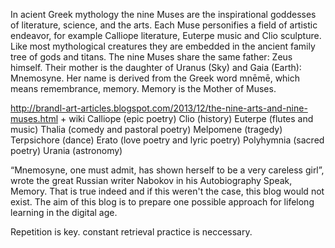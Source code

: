 In acient Greek mythology the nine Muses are the inspirational goddesses of literature, science, and the arts. 
Each Muse personifies a field of artistic endeavor, for example Calliope literature, Euterpe music and Clio sculpture.
Like most mythological creatures they are embedded in the ancient family tree of gods and titans.
The nine Muses share the same father: Zeus himself. Their mother is the daughter of Uranus (Sky) and Gaia (Earth): Mnemosyne.
Her name is derived from the Greek word mnēmē, which means remembrance, memory. Memory is the Mother of Muses.

http://brandl-art-articles.blogspot.com/2013/12/the-nine-arts-and-nine-muses.html + wiki
    Calliope (epic poetry)
    Clio (history)
    Euterpe (flutes and music)
    Thalia (comedy and pastoral poetry)
    Melpomene (tragedy)
    Terpsichore (dance)
    Erato (love poetry and lyric poetry)
    Polyhymnia (sacred poetry)
    Urania (astronomy)


“Mnemosyne, one must admit, has shown herself to be a very careless girl”, wrote the great Russian writer Nabokov in his Autobiography
Speak, Memory. That is true indeed and if this weren't the case, this blog would not exist. The aim of this blog is to prepare one 
possible approach for lifelong learning in the digital age. 

Repetition is key. 
constant retrieval practice is neccessary. 
